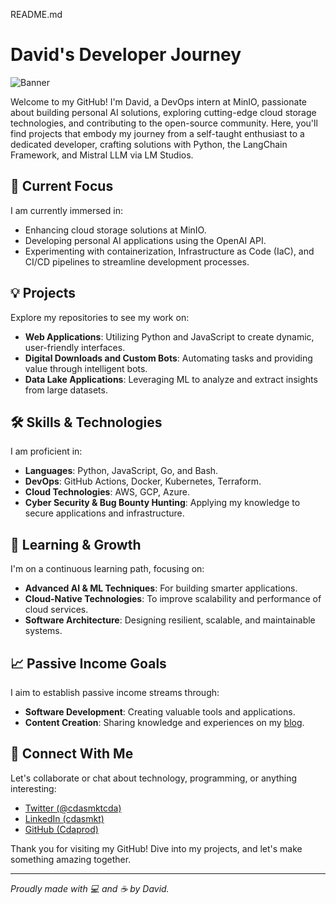 README.md

# David's Developer Journey

![Banner](/assets/banner.png)

Welcome to my GitHub! I'm David, a DevOps intern at MinIO, passionate about building personal AI solutions, exploring cutting-edge cloud storage technologies, and contributing to the open-source community. Here, you'll find projects that embody my journey from a self-taught enthusiast to a dedicated developer, crafting solutions with Python, the LangChain Framework, and Mistral LLM via LM Studios.

## 🚀 Current Focus

I am currently immersed in:
- Enhancing cloud storage solutions at MinIO.
- Developing personal AI applications using the OpenAI API.
- Experimenting with containerization, Infrastructure as Code (IaC), and CI/CD pipelines to streamline development processes.

## 💡 Projects

Explore my repositories to see my work on:
- **Web Applications**: Utilizing Python and JavaScript to create dynamic, user-friendly interfaces.
- **Digital Downloads and Custom Bots**: Automating tasks and providing value through intelligent bots.
- **Data Lake Applications**: Leveraging ML to analyze and extract insights from large datasets.

## 🛠 Skills & Technologies

I am proficient in:
- **Languages**: Python, JavaScript, Go, and Bash.
- **DevOps**: GitHub Actions, Docker, Kubernetes, Terraform.
- **Cloud Technologies**: AWS, GCP, Azure.
- **Cyber Security & Bug Bounty Hunting**: Applying my knowledge to secure applications and infrastructure.

## 🌱 Learning & Growth

I'm on a continuous learning path, focusing on:
- **Advanced AI & ML Techniques**: For building smarter applications.
- **Cloud-Native Technologies**: To improve scalability and performance of cloud services.
- **Software Architecture**: Designing resilient, scalable, and maintainable systems.

## 📈 Passive Income Goals

I aim to establish passive income streams through:
- **Software Development**: Creating valuable tools and applications.
- **Content Creation**: Sharing knowledge and experiences on my [blog](https://Sanity.Cdaprod.dev).

## 🤝 Connect With Me

Let's collaborate or chat about technology, programming, or anything interesting:
- [Twitter (@cdasmktcda)](https://twitter.com/cdasmktcda)
- [LinkedIn (cdasmkt)](https://www.linkedin.com/in/cdasmkt/)
- [GitHub (Cdaprod)](https://github.com/Cdaprod)

Thank you for visiting my GitHub! Dive into my projects, and let's make something amazing together.

---

*Proudly made with 💻 and ☕ by David.*
